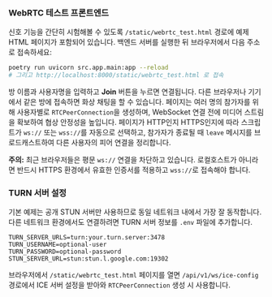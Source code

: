 ### WebRTC 테스트 프론트엔드

신호 기능을 간단히 시험해볼 수 있도록 `/static/webrtc_test.html` 경로에 예제 HTML 페이지가 포함되어 있습니다.
백엔드 서버를 실행한 뒤 브라우저에서 다음 주소로 접속하세요:

```bash
poetry run uvicorn src.app.main:app --reload
# 그리고 http://localhost:8000/static/webrtc_test.html 로 접속
```

방 이름과 사용자명을 입력하고 **Join** 버튼을 누르면 연결됩니다.
다른 브라우저나 기기에서 같은 방에 접속하면 화상 채팅을 할 수 있습니다.
페이지는 여러 명의 참가자를 위해 사용자별로 `RTCPeerConnection`을 생성하며,
WebSocket 연결 전에 미디어 스트림을 확보하여 협상 안정성을 높입니다.
페이지가 HTTP인지 HTTPS인지에 따라 스크립트가 `ws://` 또는 `wss://`를 자동으로 선택하고,
참가자가 종료될 때 `leave` 메시지를 브로드캐스트하여 다른 사용자의 피어 연결을 정리합니다.

**주의:** 최근 브라우저들은 평문 `ws://` 연결을 차단하고 있습니다. 로컬호스트가 아니라면 반드시 HTTPS 환경에서 유효한 인증서를 적용하고 `wss://`로 접속해야 합니다.

### TURN 서버 설정

기본 예제는 공개 STUN 서버만 사용하므로 동일 네트워크 내에서 가장 잘 동작합니다. 다른 네트워크 환경에서도 연결하려면 TURN 서버 정보를 `.env` 파일에 추가합니다.

```env
TURN_SERVER_URLS=turn:your.turn.server:3478
TURN_USERNAME=optional-user
TURN_PASSWORD=optional-password
STUN_SERVER_URL=stun:stun.l.google.com:19302
```

브라우저에서 `/static/webrtc_test.html` 페이지를 열면 `/api/v1/ws/ice-config` 경로에서 ICE 서버 설정을 받아와 `RTCPeerConnection` 생성 시 사용합니다.
